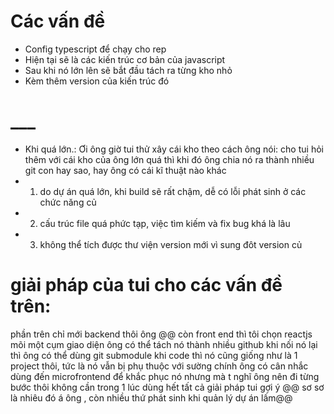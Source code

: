 # Các vấn đề
- Config typescript để chạy cho rep
- Hiện tại sẽ là các kiến trúc cơ bản của javascript
- Sau khi nó lớn lên sẽ bắt đầu tách ra từng kho nhỏ
- Kèm thêm version của kiến trúc đó
# ___
- Khi quá lớn.: Ơi ông giờ tui thử xây cái kho theo cách ông nói: cho tui hỏi thêm với cái kho của ông lớn quá thì khi đó ông chia nó ra thành nhiều git con hay sao, hay ông có cái kĩ thuật nào khác
- 1. do dự án quá lớn, khi build sẽ rất chậm, dễ có lỗi phát sinh ở các chức năng củ
- 2. cấu trúc file quá phức tạp, việc tìm kiếm và fix bug khá là lâu
- 3. không thể tích được thư viện version mới vì sung đôt version củ

# giải pháp của tui cho các vấn đề trên:
phần trên chỉ mới backend thôi ông @@
còn front end thì tôi chọn reactjs
mõi một cụm giao diện ông có thể tách nó thành nhiều github
khi nối nó lại thì ông có thể dùng git submodule
khi code thì nó cũng giống như là 1 project thôi, tức là nó vẫn bị phụ thuộc với sường chính
ông có cân nhắc dùng đến microfrontend để khắc phục nó
nhưng mà t nghĩ ông nên đi từng bước thôi không cần trong 1 lúc dùng hết tất cả giải pháp tui gợi ý @@
sơ sơ là nhiêu đó á ông , còn nhiều thứ phát sinh khi quản lý dự án lấm@@
